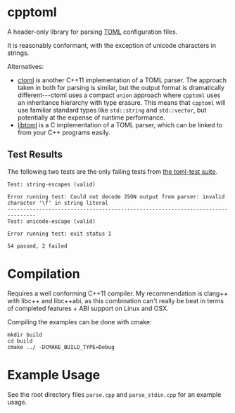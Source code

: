 # cpptoml
A header-only library for parsing [TOML][toml] configuration files.

It is reasonably conformant, with the exception of unicode characters in
strings.

Alternatives: 
- [ctoml][ctoml] is another C++11 implementation of a TOML
  parser. The approach taken in both for parsing is similar, but the output
  format is dramatically different---ctoml uses a compact `union` approach
  where `cpptoml` uses an inheritance hierarchy with type erasure. This means
  that `cpptoml` will use familiar standard types like `std::string` and
  `std::vector`, but potentially at the expense of runtime performance.
- [libtoml][libtoml] is a C implementation of a TOML parser, which can be
  linked to from your C++ programs easily.

## Test Results
The following two tests are the only failing tests from [the toml-test
suite][toml-test].

```
Test: string-escapes (valid)

Error running test: Could not decode JSON output from parser: invalid character '\f' in string literal
-------------------------------------------------------------------------------
Test: unicode-escape (valid)

Error running test: exit status 1

54 passed, 2 failed
```

# Compilation
Requires a well conforming C++11 compiler. My recommendation is clang++ with
libc++ and libc++abi, as this combination can't really be beat in terms of
completed features + ABI support on Linux and OSX.

Compiling the examples can be done with cmake:

```
mkdir build
cd build
cmake ../ -DCMAKE_BUILD_TYPE=Debug
```

# Example Usage
See the root directory files `parse.cpp` and `parse_stdin.cpp` for an
example usage.

[toml]: https://github.com/mojombo/toml
[toml-test]: https://github.com/BurntSushi/toml-test
[ctoml]: https://github.com/evilncrazy/ctoml
[libtoml]: https://github.com/ajwans/libtoml
